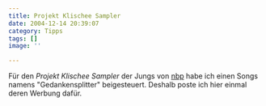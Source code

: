 ```yaml
---
title: Projekt Klischee Sampler
date: 2004-12-14 20:39:07
category: Tipps
tags: []
image: ''

---
```


Für den *Projekt Klischee Sampler* der Jungs von [nbp](http://www.nbp-online.de/) habe ich einen Songs namens "Gedankensplitter" beigesteuert. Deshalb poste ich hier einmal deren Werbung dafür.

